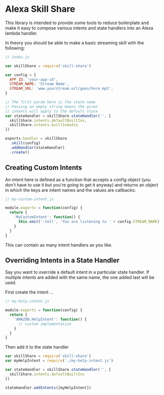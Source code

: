 # Alexa Skill Share

This library is intended to provide some tools to reduce boilerplate and make it easy to compose various intents and state handlers into an Alexa lambda handler.

In theory you should be able to make a basic streaming skill with the following:

```js
// index.js

var skillShare = require('skill-share')

var config = {
  APP_ID: 'your-app-id',
  STREAM_NAME: 'Stream Name',
  STREAM_URL: 'www.yourstream.url/goes/here.mp3',
}

// The first param here is the state name
// Passing an empty string means the given
// intents will apply to the default state
var stateHandler = skillShare.stateHandler('', [
  skillShare.intents.defaultBuiltIns,
  skillShare.intents.builtInAudio
])

exports.handler = skillShare
  .skill(config)
  .addHandler(stateHandler)
  .create()
```

## Creating Custom Intents
An intent here is defined as a function that accepts a config object (you don't have to use it but you're going to get it anyway) and returns an object in which the keys are intent names and the values are callbacks:

```js
// my-custom-intent.js

module.exports = function(config) {
  return {
    'MyCustomIntent': function() {
      this.emit(':tell', 'You are listening to ' + config.STREAM_NAME)
    }
  }
}
```
This can contain as many intent handlers as you like.

## Overriding Intents in a State Handler
Say you want to override a default intent in a particular state handler. If multiple intents are added with the same name, the one added last will be used.

First create the intent ...
```js
// my-help-intent.js

module.exports = function(config) {
  return {
    'AMAZON.HelpIntent': function() {
      // custom implementation
    }
  }
}
```

Then add it to the state handler
```js
var skillShare = require('skill-share')
var myHelpIntent = require('./my-help-intent.js')

var stateHandler = skillShare.stateHandler('', [
  skillShare.intents.defaultBuiltIns
])

stateHandler.addIntents([myHelpIntent])
```
